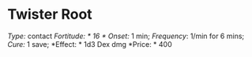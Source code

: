 ﻿---
name: Twister Root
type: contact
fortitude: 16
onset: 1 min
frequency: 1/min for 6 mins
effect:
  "1d3 Dex dmg"
cure: 1 save
price: 400
---

# Twister Root
 *Type:* contact
*Fortitude: * 16 * Onset:* 1 min;  *Frequency*: 1/min for 6 mins;  *Cure:* 1 save; 
*Effect: * 1d3 Dex dmg
*Price: * 400